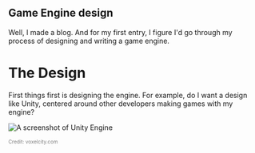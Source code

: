 ## Game Engine design

Well, I made a blog. And for my first entry, I figure I'd go through my process of designing and writing a game engine.

# The Design

First things first is designing the engine. For example, do I want a design like Unity, centered around other developers making games with my engine?

![A screenshot of Unity Engine](https://i0.wp.com/1.bp.blogspot.com/-CQcVf7w-yk4/YH5laIs5DWI/AAAAAAAACT4/KOifOefMI7EyibJcKY1s2Z8v9cFae8dUgCLcBGAsYHQ/s2048/unity-editor-1.jpeg?ssl=1)

<span style="color:gray"><font size="1">Credit: voxelcity.com</font></span>